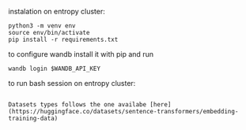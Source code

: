 instalation on entropy cluster:
```
python3 -m venv env
source env/bin/activate
pip install -r requirements.txt
```

to configure wandb install it with pip and run
```
wandb login $WANDB_API_KEY
```

to run bash session on entropy cluster:
```

Datasets types follows the one availabe [here](https://huggingface.co/datasets/sentence-transformers/embedding-training-data)